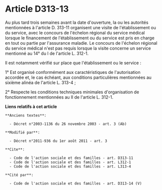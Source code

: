 # Article D313-13

Au plus tard trois semaines avant la date d'ouverture, la ou les autorités mentionnées à l'article D. 313-11 organisent une
visite de l'établissement ou du service, avec le concours de l'échelon régional du service médical lorsque le financement de
l'établissement ou du service est pris en charge en tout ou partie par l'assurance maladie. Le concours de l'échelon régional
du service médical n'est pas requis lorsque la visite concerne un service mentionné au 14° du I de l'article L. 312-1.

Il est notamment vérifié sur place que l'établissement ou le service : 

1° Est organisé conformément aux caractéristiques de l'autorisation accordée et, le cas échéant, aux conditions particulières
mentionnées au sixième alinéa de l'article L. 313-4 ; 

2° Respecte les conditions techniques minimales d'organisation de fonctionnement mentionnées au II de l'article L. 312-1.

**Liens relatifs à cet article**

	**Anciens textes**:

	  - Décret n°2003-1136 du 26 novembre 2003 - art. 3 (Ab)

	**Modifié par**:

	  - Décret n°2011-936 du 1er août 2011 - art. 3

	**Cite**:

	  - Code de l'action sociale et des familles - art. D313-11
	  - Code de l'action sociale et des familles - art. L312-1
	  - Code de l'action sociale et des familles - art. L313-4

	**Cité par**:

	  - Code de l'action sociale et des familles - art. D313-14 (V)
